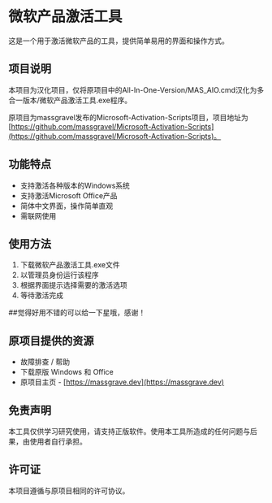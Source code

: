 # 微软产品激活工具

这是一个用于激活微软产品的工具，提供简单易用的界面和操作方式。

## 项目说明

本项目为汉化项目，仅将原项目中的All-In-One-Version/MAS_AIO.cmd汉化为多合一版本/微软产品激活工具.exe程序。

原项目为massgravel发布的Microsoft-Activation-Scripts项目，项目地址为 [https://github.com/massgravel/Microsoft-Activation-Scripts](https://github.com/massgravel/Microsoft-Activation-Scripts)。

## 功能特点

- 支持激活各种版本的Windows系统
- 支持激活Microsoft Office产品
- 简体中文界面，操作简单直观
- 需联网使用

## 使用方法

1. 下载微软产品激活工具.exe文件
2. 以管理员身份运行该程序
3. 根据界面提示选择需要的激活选项
4. 等待激活完成

##觉得好用不错的可以给一下星哦，感谢！

## 原项目提供的资源

- 故障排查 / 帮助
- 下载原版 Windows 和 Office
- 原项目主页 - [https://massgrave.dev](https://massgrave.dev)

## 免责声明

本工具仅供学习研究使用，请支持正版软件。使用本工具所造成的任何问题与后果，由使用者自行承担。

## 许可证

本项目遵循与原项目相同的许可协议。
